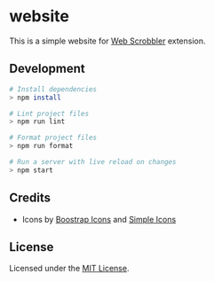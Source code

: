 # website

This is a simple website for [Web Scrobbler][web-scrobbler-github] extension.

## Development

```sh
# Install dependencies
> npm install

# Lint project files
> npm run lint

# Format project files
> npm run format

# Run a server with live reload on changes
> npm start
```

## Credits

-   Icons by [Boostrap Icons][bs-icons] and [Simple Icons][simple-icons]

[bs-icons]: https://icons.getbootstrap.com/
[simple-icons]: https://simpleicons.org/
[web-scrobbler-github]: https://github.com/web-scrobbler/web-scrobbler

## License

Licensed under the [MIT License](LICENSE.md).
